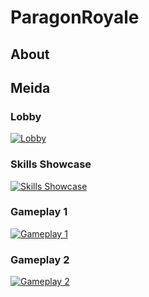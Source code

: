 # ParagonRoyale

## About


## Meida

### Lobby
[![Lobby](https://img.youtube.com/vi/ytWgGCn3Bvk/0.jpg)](https://www.youtube.com/watch?v=ytWgGCn3Bvk)

### Skills Showcase
[![Skills Showcase](https://img.youtube.com/vi/2eXfrBb_dD4/0.jpg)](https://www.youtube.com/watch?v=2eXfrBb_dD4)

### Gameplay 1
[![Gameplay 1](https://img.youtube.com/vi/puya_IbbXTw/0.jpg)](https://www.youtube.com/watch?v=puya_IbbXTw)

### Gameplay 2
[![Gameplay 2](https://img.youtube.com/vi/NROix5KBFcc/0.jpg)](https://www.youtube.com/watch?v=NROix5KBFcc)
